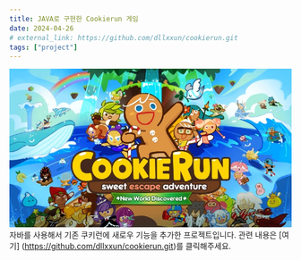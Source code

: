 ```yaml
---
title: JAVA로 구현한 Cookierun 게임
date: 2024-04-26
# external_link: https://github.com/dllxxun/cookierun.git
tags: ["project"]
---
```


![Litmus Project Image](featured.jpg)
자바를 사용해서 기존 쿠키런에 새로우 기능을 추가한 프로젝트입니다.
관련 내용은 [여기] (https://github.com/dllxxun/cookierun.git)를 클릭해주세요.
<!--more-->
